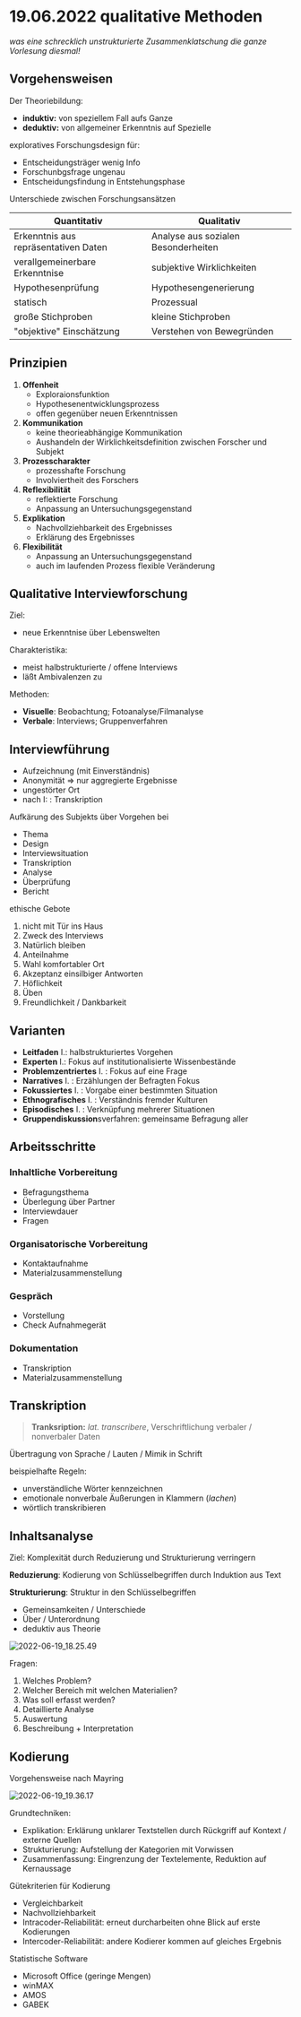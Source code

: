 # 19.06.2022 qualitative Methoden

*was eine schrecklich unstrukturierte Zusammenklatschung die ganze Vorlesung diesmal!*

## Vorgehensweisen

Der Theoriebildung:

- **induktiv:** von speziellem Fall aufs Ganze
- **deduktiv:** von allgemeiner Erkenntnis auf Spezielle



exploratives Forschungsdesign für:

- Entscheidungsträger wenig Info
- Forschunbgsfrage ungenau
- Entscheidungsfindung in Entstehungsphase



Unterschiede zwischen Forschungsansätzen

| Quantitativ                          | Qualitativ                          |
| ------------------------------------ | ----------------------------------- |
| Erkenntnis aus repräsentativen Daten | Analyse aus sozialen Besonderheiten |
| verallgemeinerbare Erkenntnise       | subjektive Wirklichkeiten           |
| Hypothesenprüfung                    | Hypothesengenerierung               |
| statisch                             | Prozessual                          |
| große Stichproben                    | kleine Stichproben                  |
| "objektive" Einschätzung             | Verstehen von Bewegründen           |



## Prinzipien

1. **Offenheit**
    - Exploraionsfunktion
    - Hypothesenentwicklungsprozess
    - offen gegenüber neuen Erkenntnissen
2. **Kommunikation**
    - keine theorieabhängige Kommunikation
    - Aushandeln der Wirklichkeitsdefinition zwischen Forscher und Subjekt
3. **Prozesscharakter**
    - prozesshafte Forschung
    - Involviertheit des Forschers
4. **Reflexibilität**
    - reflektierte Forschung
    - Anpassung an Untersuchungsgegenstand
5. **Explikation**
    - Nachvollziehbarkeit des Ergebnisses 
    - Erklärung des Ergebnisses 
6. **Flexibilität**
    - Anpassung an Untersuchungsgegenstand
    - auch im laufenden Prozess flexible Veränderung



## Qualitative Interviewforschung

Ziel: 

- neue Erkenntnise über Lebenswelten

Charakteristika:

- meist halbstrukturierte / offene Interviews
- läßt Ambivalenzen zu

Methoden:

- **Visuelle**: Beobachtung; Fotoanalyse/Filmanalyse
- **Verbale**: Interviews; Gruppenverfahren



## Interviewführung

- Aufzeichnung (mit Einverständnis)
- Anonymität => nur aggregierte Ergebnisse
- ungestörter Ort
- nach I: : Transkription



Aufkärung des Subjekts über Vorgehen bei

- Thema
- Design
- Interviewsituation
- Transkription
- Analyse
- Überprüfung
- Bericht



ethische Gebote

1. nicht mit Tür ins Haus
2. Zweck des Interviews
3. Natürlich bleiben
4. Anteilnahme
5. Wahl komfortabler Ort
6. Akzeptanz einsilbiger Antworten
7. Höflichkeit
8. Üben
9. Freundlichkeit / Dankbarkeit

## Varianten

- **Leitfaden** I.: halbstrukturiertes Vorgehen
- **Experten** I.: Fokus auf institutionalisierte Wissenbestände 
- **Problemzentriertes** I. : Fokus auf eine Frage
- **Narratives** I. : Erzählungen der Befragten Fokus
- **Fokussiertes** I. : Vorgabe einer bestimmten Situation
- **Ethnografisches** I. : Verständnis fremder Kulturen
- **Episodisches** I. : Verknüpfung mehrerer Situationen
- **Gruppendiskussion**sverfahren: gemeinsame Befragung aller 



## Arbeitsschritte

### Inhaltliche Vorbereitung

- Befragungsthema 
- Überlegung über Partner
- Interviewdauer
- Fragen

### Organisatorische Vorbereitung

- Kontaktaufnahme
- Materialzusammenstellung

### Gespräch

- Vorstellung
- Check Aufnahmegerät

### Dokumentation

- Transkription
- Materialzusammenstellung



## Transkription

> **Tranksription:** *lat. transcribere*, Verschriftlichung verbaler / nonverbaler Daten

Übertragung von Sprache / Lauten / Mimik in Schrift

beispielhafte Regeln:

- unverständliche Wörter kennzeichnen
- emotionale nonverbale Äußerungen in Klammern (*lachen*)
- wörtlich transkribieren



## Inhaltsanalyse

Ziel: Komplexität durch Reduzierung und Strukturierung verringern

**Reduzierung**: Kodierung von Schlüsselbegriffen durch Induktion aus Text

**Strukturierung**: Struktur in den Schlüsselbegriffen

- Gemeinsamkeiten / Unterschiede
- Über / Unterordnung
- deduktiv aus Theorie

![2022-06-19_18.25.49](../images/2022-06-19_18.25.49.jpg)

Fragen:

1. Welches Problem?
2. Welcher Bereich mit welchen Materialien?
3. Was soll erfasst werden?
4. Detaillierte Analyse
5. Auswertung
6. Beschreibung + Interpretation

## Kodierung

Vorgehensweise nach Mayring

![2022-06-19_19.36.17](../images/2022-06-19_19.36.17.jpg)

Grundtechniken:

- Explikation: Erklärung unklarer Textstellen durch Rückgriff auf Kontext / externe Quellen
- Strukturierung: Aufstellung der Kategorien mit Vorwissen
- Zusammenfassung: Eingrenzung der Textelemente, Reduktion auf Kernaussage

Gütekriterien für Kodierung

- Vergleichbarkeit 
- Nachvollziehbarkeit
- Intracoder-Reliabilität: erneut durcharbeiten ohne Blick auf erste Kodierungen
- Intercoder-Reliabilität: andere Kodierer kommen auf gleiches Ergebnis



Statistische Software

- Microsoft Office (geringe Mengen)
- winMAX
- AMOS
- GABEK